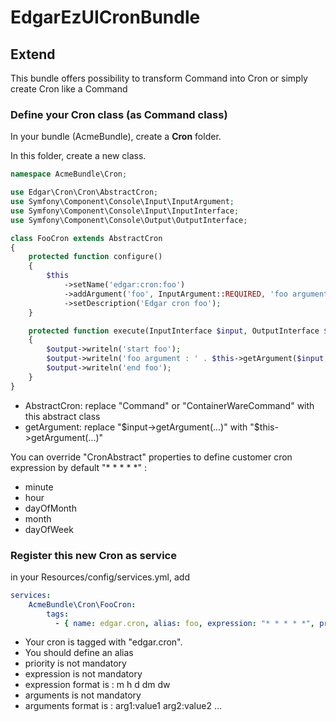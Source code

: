 # EdgarEzUICronBundle

## Extend

This bundle offers possibility to transform Command into Cron or simply create Cron like a Command

### Define your Cron class (as Command class)

In your bundle (AcmeBundle), create a **Cron** folder.

In this folder, create a new class.

```php
namespace AcmeBundle\Cron;

use Edgar\Cron\Cron\AbstractCron;
use Symfony\Component\Console\Input\InputArgument;
use Symfony\Component\Console\Input\InputInterface;
use Symfony\Component\Console\Output\OutputInterface;

class FooCron extends AbstractCron
{
    protected function configure()
    {
        $this
            ->setName('edgar:cron:foo')
            ->addArgument('foo', InputArgument::REQUIRED, 'foo argument')
            ->setDescription('Edgar cron foo');
    }

    protected function execute(InputInterface $input, OutputInterface $output)
    {
        $output->writeln('start foo');
        $output->writeln('foo argument : ' . $this->getArgument($input, 'foo'));
        $output->writeln('end foo');
    }
}
```

* AbstractCron: replace "Command" or "ContainerWareCommand" with this abstract class
* getArgument: replace "$input->getArgument(...)" with "$this->getArgument(...)"

You can override "CronAbstract" properties to define customer cron expression by default "* * * * *" :
* minute
* hour
* dayOfMonth
* month
* dayOfWeek

### Register this new Cron as service

in your Resources/config/services.yml, add

```yaml
services:
    AcmeBundle\Cron\FooCron:
        tags:
          - { name: edgar.cron, alias: foo, expression: "* * * * *", priority: 200, arguments: "foo:fooarg" }
```

* Your cron is tagged with "edgar.cron".
* You should define an alias
* priority is not mandatory
* expression is not mandatory
* expression format is : m h d dm dw
* arguments is not mandatory
* arguments format is : arg1:value1 arg2:value2 ...
